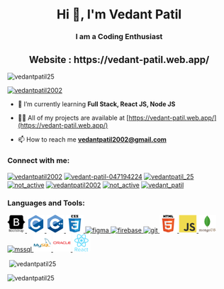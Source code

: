 <h1 align="center">Hi 👋, I'm Vedant Patil</h1>
<h3 align="center">I am a Coding Enthusiast</h3>
<!-- <img align="right" width="150px" src="https://user-images.githubusercontent.com/55389276/140866485-8fb1c876-9a8f-4d6a-98dc-08c4981eaf70.gif"> -->

<h2 align="center" >Website : https://vedant-patil.web.app/ </h2>

<p align="left"> <img src="https://komarev.com/ghpvc/?username=vedantpatil25&label=Profile%20views&color=0e75b6&style=flat" alt="vedantpatil25" /> </p>

<!-- <p align="left"> <a href="https://github.com/ryo-ma/github-profile-trophy"><img src="https://github-profile-trophy.vercel.app/?username=vedantpatil25" alt="vedantpatil25" /></a> </p> -->

<p align="left"> <a href="https://twitter.com/vedantpatil2002" target="blank"><img src="https://img.shields.io/twitter/follow/vedantpatil2002?logo=twitter&style=for-the-badge" alt="vedantpatil2002" /></a> </p>

- 🌱 I’m currently learning **Full Stack, React JS, Node JS**

- 👨‍💻 All of my projects are available at [https://vedant-patil.web.app/](https://vedant-patil.web.app/)

- 📫 How to reach me **vedantpatil2002@gmail.com**

<h3 align="left">Connect with me:</h3>
<p align="left">
<a href="https://twitter.com/vedantpatil2002" target="blank"><img align="center" src="https://raw.githubusercontent.com/rahuldkjain/github-profile-readme-generator/master/src/images/icons/Social/twitter.svg" alt="vedantpatil2002" height="30" width="40" /></a>
<a href="https://linkedin.com/in/vedant-patil-047194224" target="blank"><img align="center" src="https://raw.githubusercontent.com/rahuldkjain/github-profile-readme-generator/master/src/images/icons/Social/linked-in-alt.svg" alt="vedant-patil-047194224" height="30" width="40" /></a>
<a href="https://instagram.com/vedantpatil_25" target="blank"><img align="center" src="https://raw.githubusercontent.com/rahuldkjain/github-profile-readme-generator/master/src/images/icons/Social/instagram.svg" alt="vedantpatil_25" height="30" width="40" /></a>
<a href="https://www.codechef.com/users/not_active" target="blank"><img align="center" src="https://cdn.jsdelivr.net/npm/simple-icons@3.1.0/icons/codechef.svg" alt="not_active" height="30" width="40" /></a>
<a href="https://www.hackerrank.com/vedantpatil2002" target="blank"><img align="center" src="https://raw.githubusercontent.com/rahuldkjain/github-profile-readme-generator/master/src/images/icons/Social/hackerrank.svg" alt="vedantpatil2002" height="30" width="40" /></a>
<a href="https://www.leetcode.com/not_active" target="blank"><img align="center" src="https://raw.githubusercontent.com/rahuldkjain/github-profile-readme-generator/master/src/images/icons/Social/leet-code.svg" alt="not_active" height="30" width="40" /></a>
<a href="https://auth.geeksforgeeks.org/user/vedant_patil" target="blank"><img align="center" src="https://raw.githubusercontent.com/rahuldkjain/github-profile-readme-generator/master/src/images/icons/Social/geeks-for-geeks.svg" alt="vedant_patil" height="30" width="40" /></a>
</p>

<h3 align="left">Languages and Tools:</h3>
<p align="left"> <a href="https://getbootstrap.com" target="_blank" rel="noreferrer"> <img src="https://raw.githubusercontent.com/devicons/devicon/master/icons/bootstrap/bootstrap-plain-wordmark.svg" alt="bootstrap" width="40" height="40"/> </a> <a href="https://www.cprogramming.com/" target="_blank" rel="noreferrer"> <img src="https://raw.githubusercontent.com/devicons/devicon/master/icons/c/c-original.svg" alt="c" width="40" height="40"/> </a> <a href="https://www.w3schools.com/cpp/" target="_blank" rel="noreferrer"> <img src="https://raw.githubusercontent.com/devicons/devicon/master/icons/cplusplus/cplusplus-original.svg" alt="cplusplus" width="40" height="40"/> </a> <a href="https://www.w3schools.com/css/" target="_blank" rel="noreferrer"> <img src="https://raw.githubusercontent.com/devicons/devicon/master/icons/css3/css3-original-wordmark.svg" alt="css3" width="40" height="40"/> </a> <a href="https://www.figma.com/" target="_blank" rel="noreferrer"> <img src="https://www.vectorlogo.zone/logos/figma/figma-icon.svg" alt="figma" width="40" height="40"/> </a> <a href="https://firebase.google.com/" target="_blank" rel="noreferrer"> <img src="https://www.vectorlogo.zone/logos/firebase/firebase-icon.svg" alt="firebase" width="40" height="40"/> </a> <a href="https://git-scm.com/" target="_blank" rel="noreferrer"> <img src="https://www.vectorlogo.zone/logos/git-scm/git-scm-icon.svg" alt="git" width="40" height="40"/> </a> <a href="https://www.w3.org/html/" target="_blank" rel="noreferrer"> <img src="https://raw.githubusercontent.com/devicons/devicon/master/icons/html5/html5-original-wordmark.svg" alt="html5" width="40" height="40"/> </a> <a href="https://developer.mozilla.org/en-US/docs/Web/JavaScript" target="_blank" rel="noreferrer"> <img src="https://raw.githubusercontent.com/devicons/devicon/master/icons/javascript/javascript-original.svg" alt="javascript" width="40" height="40"/> </a> <a href="https://www.mongodb.com/" target="_blank" rel="noreferrer"> <img src="https://raw.githubusercontent.com/devicons/devicon/master/icons/mongodb/mongodb-original-wordmark.svg" alt="mongodb" width="40" height="40"/> </a> <a href="https://www.microsoft.com/en-us/sql-server" target="_blank" rel="noreferrer"> <img src="https://www.svgrepo.com/show/303229/microsoft-sql-server-logo.svg" alt="mssql" width="40" height="40"/> </a> <a href="https://www.mysql.com/" target="_blank" rel="noreferrer"> <img src="https://raw.githubusercontent.com/devicons/devicon/master/icons/mysql/mysql-original-wordmark.svg" alt="mysql" width="40" height="40"/> </a> <a href="https://www.oracle.com/" target="_blank" rel="noreferrer"> <img src="https://raw.githubusercontent.com/devicons/devicon/master/icons/oracle/oracle-original.svg" alt="oracle" width="40" height="40"/> </a> <a href="https://reactjs.org/" target="_blank" rel="noreferrer"> <img src="https://raw.githubusercontent.com/devicons/devicon/master/icons/react/react-original-wordmark.svg" alt="react" width="40" height="40"/> </a> </p>

<p>&nbsp;<img align="center" src="https://github-readme-stats.vercel.app/api?username=vedantpatil25&show_icons=true&locale=en" alt="vedantpatil25" /></p>

<p><img align="center" src="https://github-readme-streak-stats.herokuapp.com/?user=vedantpatil25&" alt="vedantpatil25" /></p>


                                                                                                                      
                                                                                                             
                                                                                                                    
